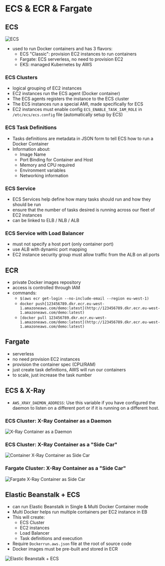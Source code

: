 # ECS & ECR & Fargate

## ECS

![ECS](images/ecs-1.jpeg)

- used to run Docker containers and has 3 flavors:
    - ECS "Classic": provision EC2 instances to run containers
    - Fargate: ECS serverless, no need to provision EC2
    - EKS: managed Kubernetes by AWS

### ECS Clusters

- logical grouping of EC2 instances
- EC2 instances run the ECS agent (Docker container)
- The ECS agents registers the instance to the ECS cluster
- The ECS instances run a special AMI, made specifically for ECS
- EC2 instances must enable config `ECS_ENABLE_TASK_IAM_ROLE`  in `/etc/ecs/ecs.config` file (automatically setup by ECS)

### ECS Task Definitions

- Tasks definitions are metadata in JSON form to tell ECS how to run a Docker Container
- Information about:
    - Image Name
    - Port Binding for Container and Host
    - Memory and CPU required
    - Environment variables
    - Networking information

### ECS Service

- ECS Services help define how many tasks should run and how they should be run
- ensure that the number of tasks desired is running across our fleet of EC2 instances
- can be linked to ELB / NLB / ALB

### ECS Service with Load Balancer

- must not specify a host port (only container port)
- use ALB with dynamic port mapping
- EC2 instance security group must allow traffic from the ALB on all ports

## ECR

- private Docker images repository
- access is controlled through IAM
- commands:
    - `$(aws ecr get-login --no-include-email --region eu-west-1)`
    - `docker push[123456789.dkr.ecr.eu-west-1.amazoneaws.com/demo:latest](http://123456789.dkr.ecr.eu-west-1.amazoneaws.com/demo:latest)`
    - `[docker pull 123456789.dkr.ecr.eu-west-1.amazoneaws.com/demo:latest](http://123456789.dkr.ecr.eu-west-1.amazoneaws.com/demo:latest)`

## Fargate

- serverless
- no need provision EC2 instances
- provision the container spec (CPU/RAM)
- just create task definitions, AWS will run our containers
- to scale, just increase the task number

## ECS & X-Ray

- `AWS_XRAY_DAEMON_ADDRESS`: Use this variable if you have configured the daemon to listen on a different port or if it is running on a different host.

### ECS Cluster: X-Ray Container as a Daemon

![X-Ray Container as a Daemon](images/ecs-2.png)

### ECS Cluster: X-Ray Container as a "Side Car"

![Container X-Ray Container as Side Car](images/ecs-3.png)

### Fargate Cluster: X-Ray Container as a "Side Car"

![Fargate X-Ray Container as Side Car](images/ecs-4.png)

## Elastic Beanstalk + ECS

- can run Elastic Beanstalk in Single & Multi  Docker Container mode
- Multi Docker helps run multiple containers per EC2 instance in EB
- This will create:
    - ECS Cluster
    - EC2 instances
    - Load Balancer
    - Task definitions and execution
- Require `Dockerrun.aws.json` file at the root of source code
- Docker images must be pre-built and stored in ECR

![Elastic Beanstalk + ECS](images/ecs-5.png)